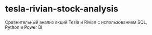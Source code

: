 # tesla-rivian-stock-analysis
Сравнительный анализ акций Tesla и Rivian с использованием SQL, Python и Power BI
